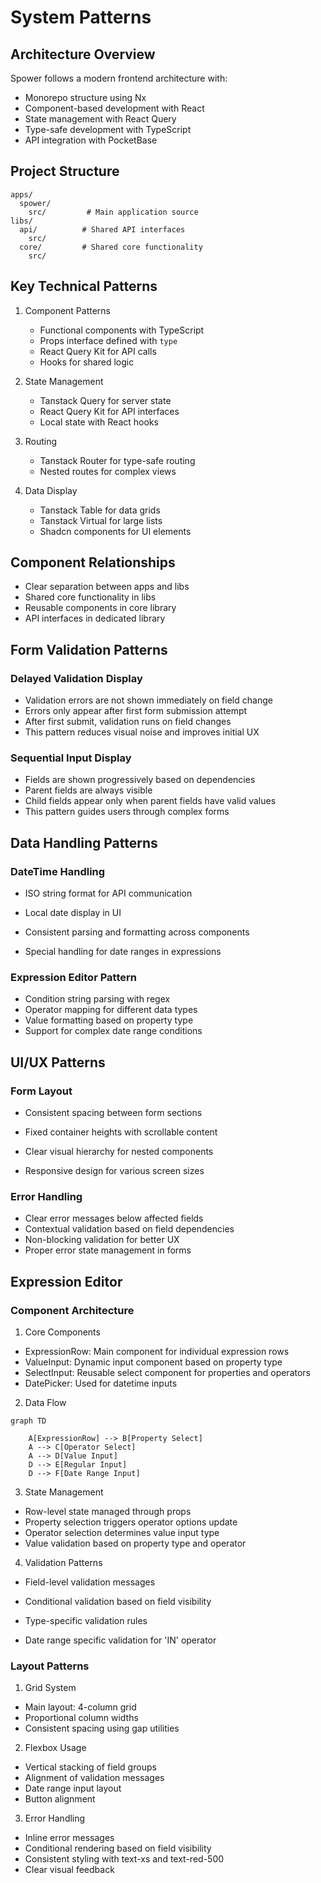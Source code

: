 # System Patterns

## Architecture Overview

Spower follows a modern frontend architecture with:

- Monorepo structure using Nx
- Component-based development with React
- State management with React Query
- Type-safe development with TypeScript
- API integration with PocketBase

## Project Structure

```
apps/
  spower/
    src/         # Main application source
libs/
  api/          # Shared API interfaces
    src/
  core/         # Shared core functionality
    src/
```

## Key Technical Patterns

1. Component Patterns
   - Functional components with TypeScript
   - Props interface defined with `type`
   - React Query Kit for API calls
   - Hooks for shared logic

2. State Management
   - Tanstack Query for server state
   - React Query Kit for API interfaces
   - Local state with React hooks

3. Routing
   - Tanstack Router for type-safe routing
   - Nested routes for complex views

4. Data Display
   - Tanstack Table for data grids
   - Tanstack Virtual for large lists
   - Shadcn components for UI elements

## Component Relationships

- Clear separation between apps and libs
- Shared core functionality in libs
- Reusable components in core library
- API interfaces in dedicated library

## Form Validation Patterns

### Delayed Validation Display

- Validation errors are not shown immediately on field change
- Errors only appear after first form submission attempt
- After first submit, validation runs on field changes
- This pattern reduces visual noise and improves initial UX

### Sequential Input Display

- Fields are shown progressively based on dependencies
- Parent fields are always visible
- Child fields appear only when parent fields have valid values
- This pattern guides users through complex forms

## Data Handling Patterns

### DateTime Handling

- ISO string format for API communication
- Local date display in UI
- Consistent parsing and formatting across components

- Special handling for date ranges in expressions

### Expression Editor Pattern

- Condition string parsing with regex
- Operator mapping for different data types
- Value formatting based on property type
- Support for complex date range conditions

## UI/UX Patterns

### Form Layout

- Consistent spacing between form sections

- Fixed container heights with scrollable content
- Clear visual hierarchy for nested components
- Responsive design for various screen sizes

### Error Handling

- Clear error messages below affected fields
- Contextual validation based on field dependencies
- Non-blocking validation for better UX
- Proper error state management in forms

## Expression Editor

### Component Architecture

1. Core Components

- ExpressionRow: Main component for individual expression rows
- ValueInput: Dynamic input component based on property type
- SelectInput: Reusable select component for properties and operators
- DatePicker: Used for datetime inputs

2. Data Flow

```mermaid
graph TD

    A[ExpressionRow] --> B[Property Select]
    A --> C[Operator Select]
    A --> D[Value Input]
    D --> E[Regular Input]
    D --> F[Date Range Input]
```

3. State Management

- Row-level state managed through props
- Property selection triggers operator options update
- Operator selection determines value input type
- Value validation based on property type and operator

4. Validation Patterns

- Field-level validation messages
- Conditional validation based on field visibility
- Type-specific validation rules

- Date range specific validation for 'IN' operator

### Layout Patterns

1. Grid System

- Main layout: 4-column grid
- Proportional column widths
- Consistent spacing using gap utilities

2. Flexbox Usage

- Vertical stacking of field groups
- Alignment of validation messages
- Date range input layout
- Button alignment

3. Error Handling

- Inline error messages
- Conditional rendering based on field visibility
- Consistent styling with text-xs and text-red-500
- Clear visual feedback
